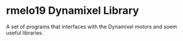 # rmelo19 Dynamixel Library
A set of programs that interfaces with the Dynamixel motors and soem useful libraries.

